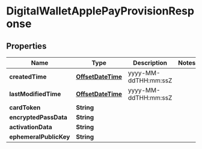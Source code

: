 
# DigitalWalletApplePayProvisionResponse

## Properties
Name | Type | Description | Notes
------------ | ------------- | ------------- | -------------
**createdTime** | [**OffsetDateTime**](OffsetDateTime.md) | yyyy-MM-ddTHH:mm:ssZ | 
**lastModifiedTime** | [**OffsetDateTime**](OffsetDateTime.md) | yyyy-MM-ddTHH:mm:ssZ | 
**cardToken** | **String** |  | 
**encryptedPassData** | **String** |  | 
**activationData** | **String** |  | 
**ephemeralPublicKey** | **String** |  | 



